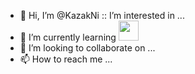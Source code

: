 - 👋 Hi, I’m @KazakNi
:: I’m interested in ...
- 🌱 I’m currently learning <img height="32" width="32" src="https://raw.githubusercontent.com/kazakni/kazakni/master/.github/python.svg">
- 💞️ I’m looking to collaborate on ...
- 📫 How to reach me ...

